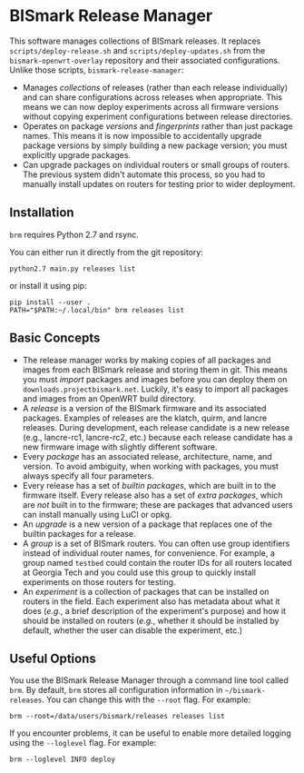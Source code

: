 BISmark Release Manager
=======================

This software manages collections of BISmark releases. It replaces
`scripts/deploy-release.sh` and `scripts/deploy-updates.sh` from the
`bismark-openwrt-overlay` repository and their associated configurations.
Unlike those scripts, `bismark-release-manager`:

- Manages *collections* of releases (rather than each release individually) and
  can share configurations across releases when appropriate. This means we can
  now deploy experiments across all firmware versions without copying experiment
  configurations between release directories.
- Operates on package *versions* and *fingerprints* rather than just package
  names. This means it is now impossible to accidentally upgrade package
  versions by simply building a new package version; you must explicitly upgrade
  packages.
- Can upgrade packages on individual routers or small groups of routers. The
  previous system didn't automate this process, so you had to manually install
  updates on routers for testing prior to wider deployment.

Installation
------------

`brm` requires Python 2.7 and rsync.

You can either run it directly from the git repository:

    python2.7 main.py releases list

or install it using pip:

    pip install --user .
    PATH="$PATH:~/.local/bin" brm releases list

Basic Concepts
--------------

- The release manager works by making copies of all packages and images from
  each BISmark release and storing them in git. This means you must *import*
  packages and images before you can deploy them on
  `downloads.projectbismark.net`. Luckily, it's easy to import all packages and
  images from an OpenWRT build directory.
- A *release* is a version of the BISmark firmware and its associated packages.
  Examples of releases are the klatch, quirm, and lancre releases. During
  development, each release candidate is a new release (e.g., lancre-rc1,
  lancre-rc2, etc.) because each release candidate has a new firmware image with
  slightly different software.
- Every *package* has an associated release, architecture, name, and version. To
  avoid ambiguity, when working with packages, you must always specify all four
  parameters.
- Every release has a set of *builtin packages*, which are built in to the
  firmware itself. Every release also has a set of *extra packages*, which are
  *not* built in to the firmware; these are packages that advanced users can
  install manually using LuCI or opkg.
- An *upgrade* is a new version of a package that replaces one of the builtin
  packages for a release.
- A *group* is a set of BISmark routers. You can often use group identifiers
  instead of individual router names, for convenience. For example, a group
  named `testbed` could contain the router IDs for all routers located at
  Georgia Tech and you could use this group to quickly install experiments
  on those routers for testing.
- An *experiment* is a collection of packages that can be installed on routers
  in the field. Each experiment also has metadata about what it does (*e.g.*, a
  brief description of the experiment's purpose) and how it should be installed
  on routers (*e.g.*, whether it should be installed by default, whether the
  user can disable the experiment, etc.)

Useful Options
--------------

You use the BISmark Release Manager through a command line tool called `brm`. By
default, `brm` stores all configuration information in `~/bismark-releases`. You
can change this with the `--root` flag. For example:

    brm --root=/data/users/bismark/releases releases list

If you encounter problems, it can be useful to enable more detailed logging
using the `--loglevel` flag. For example:

    brm --loglevel INFO deploy
